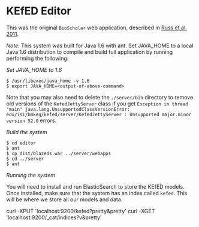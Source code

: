 # KEfED Editor
This was the original `BioScholar` web application, described in 
[Russ et al. 2011](http://www.biomedcentral.com/1471-2105/12/351).

_Note:_ This system was built for Java 1.6 with ant. Set JAVA_HOME to a local Java 1.6 distribution to compile and build full application by running performing the following:

*Set JAVA_HOME to 1.6*
```
$ /usr/libexec/java_home -v 1.6
$ export JAVA_HOME=<output-of-above-command>
```
Note that you may also need to delete the `./server/bin` directory to remove old versions of the `KefedJettyServer` class if you get `Exception in thread "main" java.lang.UnsupportedClassVersionError: edu/isi/bmkeg/kefed/server/KefedJettyServer : Unsupported major.minor version 52.0` errors.

*Build the system*
```
$ cd editor
$ ant
$ cp dist/blazeds.war ../server/webapps
$ cd ../server
$ ant 
```

*Running the system*

You will need to install and run ElasticSearch to store the KEfED models. Once installed, make sure that the system has an index called `kefed`. This will be where we store all our models and data.  

curl -XPUT 'localhost:9200/kefed?pretty&pretty'
curl -XGET 'localhost:9200/_cat/indices?v&pretty'
